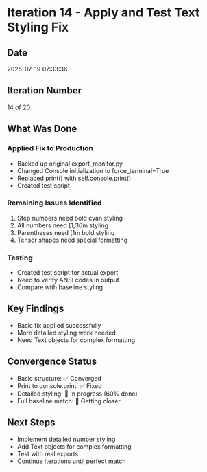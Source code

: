 # Iteration 14 - Apply and Test Text Styling Fix

## Date
2025-07-19 07:33:36

## Iteration Number
14 of 20

## What Was Done

### Applied Fix to Production
- Backed up original export_monitor.py
- Changed Console initialization to force_terminal=True
- Replaced print() with self.console.print()
- Created test script

### Remaining Issues Identified
1. Step numbers need bold cyan styling
2. All numbers need [1;36m styling
3. Parentheses need [1m bold styling
4. Tensor shapes need special formatting

### Testing
- Created test script for actual export
- Need to verify ANSI codes in output
- Compare with baseline styling

## Key Findings
- Basic fix applied successfully
- More detailed styling work needed
- Need Text objects for complex formatting

## Convergence Status
- Basic structure: ✅ Converged
- Print to console.print: ✅ Fixed
- Detailed styling: 🔄 In progress (60% done)
- Full baseline match: 🔄 Getting closer

## Next Steps
- Implement detailed number styling
- Add Text objects for complex formatting
- Test with real exports
- Continue iterations until perfect match
